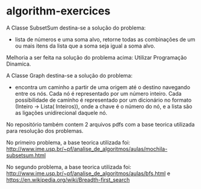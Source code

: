 # algorithm-exercices

A Classe SubsetSum destina-se a solução do problema:
 -  lista de números e uma soma alvo, retorne todas as combinações de um ou mais itens da lista que a soma seja igual a soma alvo.

Melhoria a ser feita na solução do problema acima: Utilizar Programação Dinamica.

A Classe Graph destina-se a solução do problema:
 -  encontra um caminho a partir de uma origem até o destino navegando entre os nós. Cada nó é representado por um número inteiro. Cada possibilidade de caminho é representado por um dicionário no formato (Inteiro -> Lista( Inteiros)), onde a chave é o número do nó, e a lista são as ligações unidirecional daquele nó.

No repositório também contem 2 arquivos pdfs com a base teorica utilizada para resolução dos problemas.

No primeiro problema, a base teorica utilizada foi: http://www.ime.usp.br/~pf/analise_de_algoritmos/aulas/mochila-subsetsum.html

No segundo problema, a base teorica utilizada foi: http://www.ime.usp.br/~pf/analise_de_algoritmos/aulas/bfs.html e https://en.wikipedia.org/wiki/Breadth-first_search
